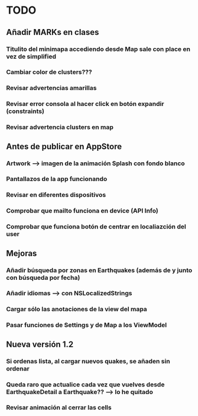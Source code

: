 
# TODO

## Añadir MARKs en clases

### Titulito del minimapa accediendo desde Map sale con place en vez de simplified

### Cambiar color de clusters???

### Revisar advertencias amarillas
### Revisar error consola al hacer click en botón expandir (constraints)
### Revisar advertencia clusters en map


## Antes de publicar en AppStore

### Artwork --> imagen de la animación Splash con fondo blanco
### Pantallazos de la app funcionando
### Revisar en diferentes dispositivos

### Comprobar que mailto funciona en device (API Info)
### Comprobar que funciona botón de centrar en localiazción del user


## Mejoras

### Añadir búsqueda por zonas en Earthquakes (además de y junto con búsqueda por fecha)
### Añadir idiomas --> con NSLocalizedStrings
### Cargar sólo las anotaciones de la view del mapa
### Pasar funciones de Settings y de Map a los ViewModel


## Nueva versión 1.2

### Si ordenas lista, al cargar nuevos quakes, se añaden sin ordenar
### Queda raro que actualice cada vez que vuelves desde EarthquakeDetail a Earthquake?? --> lo he quitado
### Revisar animación al cerrar las cells

